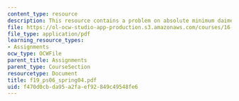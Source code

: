 ```yaml
---
content_type: resource
description: This resource contains a problem on absolute minimum daimeter.
file: https://ol-ocw-studio-app-production.s3.amazonaws.com/courses/16-01-unified-engineering-i-ii-iii-iv-fall-2005-spring-2006/f470d0cbda95a2faef92849c49548fe6_f19_ps06_spring04.pdf
file_type: application/pdf
learning_resource_types:
- Assignments
ocw_type: OCWFile
parent_title: Assignments
parent_type: CourseSection
resourcetype: Document
title: f19_ps06_spring04.pdf
uid: f470d0cb-da95-a2fa-ef92-849c49548fe6
---
```

